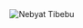<!-- ### Hi there 👋 -->

<!--
**nebyatweb/nebyatweb** is a ✨ _special_ ✨ repository because its `README.md` (this file) appears on your GitHub profile.

Here are some ideas to get you started:

- 🔭 I’m currently working on ...
- 🌱 I’m currently learning ...
- 👯 I’m looking to collaborate on ...
- 🤔 I’m looking for help with ...
- 💬 Ask me about ...
- 📫 How to reach me: ...
- 😄 Pronouns: ...
- ⚡ Fun fact: ...
-->

<div align="center"> <img src="https://github-readme-stats.vercel.app/api?username=nebyatweb&show_icons=true&theme=gotham" alt="Nebyat Tibebu" /></p>
  
<div align="center>[![Top Langs](https://github-readme-stats.vercel.app/api/top-langs/?username=nebyatweb&layout=compact)](https://github.com/nebyatweb/github-readme-stats)</div>
